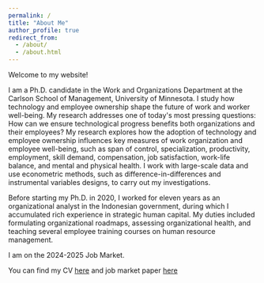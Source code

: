 ```yaml
---
permalink: /
title: "About Me"
author_profile: true
redirect_from: 
  - /about/
  - /about.html
---
```


Welcome to my website!

I am a Ph.D. candidate in the Work and Organizations Department at the Carlson School of Management, University of Minnesota. I study how technology and employee ownership shape the future of work and worker well-being. My research addresses one of today's most pressing questions: How can we ensure technological progress benefits both organizations and their employees? My research explores how the adoption of technology and employee ownership influences key measures of work organization and employee well-being, such as span of control, specialization, productivity, employment, skill demand, compensation, job satisfaction, work-life balance, and mental and physical health. I work with large-scale data and use econometric methods, such as difference-in-differences and instrumental variables designs, to carry out my investigations.

Before starting my Ph.D. in 2020, I worked for eleven years as an organizational analyst in the Indonesian government, during which I accumulated rich experience in strategic human capital. My duties included formulating organizational roadmaps, assessing organizational health, and teaching several employee training courses on human resource management.

I am on the 2024-2025 Job Market. 

You can find my CV [here](files/Adrianto-CV.pdf) and job market paper [here](files/Robots%20and%20Work%20December%202024.pdf)
